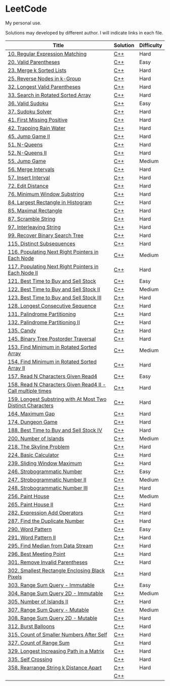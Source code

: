 # LeetCode

My personal use.

Solutions may developed by different author. I will indicate links in each file.


| Title | Solution | Difficulty |
| ----- | -------- | ---------- |
| [10. Regular Expression Matching](https://leetcode.com/problems/regular-expression-matching/) | [C++](./C++/RegularExpressionMatching.cpp)| Hard |
| [20. Valid Parentheses](https://leetcode.com/problems/valid-parentheses/) | [C++](./C++/ValidParentheses.cpp)| Easy |
| [23. Merge k Sorted Lists](https://leetcode.com/problems/merge-k-sorted-lists/) | [C++](./C++/MergeKSortedLists.cpp)| Hard |
| [25. Reverse Nodes in k-Group](https://leetcode.com/problems/reverse-nodes-in-k-group/) | [C++](./C++/ReverseNodesInKGroup.cpp)| Hard |
| [32. Longest Valid Parentheses](https://leetcode.com/problems/longest-valid-parentheses/) | [C++](./C++/LongestValidParentheses.cpp)| Hard |
| [33. Search in Rotated Sorted Array](https://leetcode.com/problems/search-in-rotated-sorted-array/) | [C++](./C++/SearchInRotatedSortedArray.cpp)| Hard |
| [36. Valid Sudoku](https://leetcode.com/problems/valid-sudoku/) | [C++](./C++/ValidSudoku.cpp)| Easy |
| [37. Sudoku Solver](https://leetcode.com/problems/sudoku-solver/) | [C++](./C++/SudokuSolver.cpp)| Hard |
| [41. First Missing Positive](https://leetcode.com/problems/first-missing-positive/) | [C++](./C++/FirstMissingPositive.cpp)| Hard |
| [42. Trapping Rain Water](https://leetcode.com/problems/trapping-rain-water/) | [C++](./C++/TrappingRainWater.cpp)| Hard |
| [45. Jump Game II](https://leetcode.com/problems/jump-game-ii/) | [C++](./C++/JumpGame-II.cpp)| Hard |
| [51. N-Queens](https://leetcode.com/problems/n-queens/) | [C++](./C++/N-Queens.cpp)| Hard |
| [52. N-Queens II](https://leetcode.com/problems/n-queens-ii/) | [C++](./C++/N-Queens-II.cpp)| Hard |
| [55. Jump Game](https://leetcode.com/problems/jump-game/) | [C++](./C++/JumpGame.cpp)| Medium |
| [56. Merge Intervals](https://leetcode.com/problems/merge-intervals/) | [C++](./C++/MergeIntervals.cpp)| Hard |
| [57. Insert Interval](https://leetcode.com/problems/insert-interval/) | [C++](./C++/InsertInterval.cpp)| Hard |
| [72. Edit Distance](https://leetcode.com/problems/edit-distance/) | [C++](./C++/EditDistance.cpp)| Hard |
| [76. Minimum Window Substring](https://leetcode.com/problems/minimum-window-substring/) | [C++](./C++/MinimumWindowSubstring.cpp)| Hard |
| [84. Largest Rectangle in Histogram](https://leetcode.com/problems/largest-rectangle-in-histogram/) | [C++](./C++/LargestRectangleInHistogram.cpp)| Hard |
| [85. Maximal Rectangle](https://leetcode.com/problems/maximal-rectangle/) | [C++](./C++/MaximalRectangle.cpp)| Hard |
| [87. Scramble String](https://leetcode.com/problems/scramble-string/) | [C++](./C++/ScrambleString.cpp)| Hard |
| [97. Interleaving String](https://leetcode.com/problems/interleaving-string/) | [C++](./C++/InterleavingString.cpp)| Hard |
| [99. Recover Binary Search Tree](https://leetcode.com/problems/recover-binary-search-tree/) | [C++](./C++/RecoverBinarySearchTree.cpp)| Hard |
| [115. Distinct Subsequences](https://leetcode.com/problems/distinct-subsequences/) | [C++](./C++/DistinctSubsequences.cpp)| Hard |
| [116. Populating Next Right Pointers in Each Node](https://leetcode.com/problems/populating-next-right-pointers-in-each-node/) | [C++](./C++/PopulatingNextRightPointersInEachNode.cpp)| Medium |
| [117. Populating Next Right Pointers in Each Node II](https://leetcode.com/problems/populating-next-right-pointers-in-each-node-ii/) | [C++](./C++/PopulatingNextRightPointersInEachNode-II.cpp)| Hard |
| [121. Best Time to Buy and Sell Stock](https://leetcode.com/problems/best-time-to-buy-and-sell-stock/) | [C++](./C++/BestTimeToBuyAndSellStock.cpp)| Easy |
| [122. Best Time to Buy and Sell Stock II](https://leetcode.com/problems/best-time-to-buy-and-sell-stock-ii/) | [C++](./C++/BestTimeToBuyAndSellStock-II.cpp)| Medium |
| [123. Best Time to Buy and Sell Stock III](https://leetcode.com/problems/best-time-to-buy-and-sell-stock-iii/) | [C++](./C++/BestTimeToBuyAndSellStock-III.cpp)| Hard |
| [128. Longest Consecutive Sequence](https://leetcode.com/problems/longest-consecutive-sequence/) | [C++](./C++/LongestConsecutiveSequence.cpp)| Hard |
| [131. Palindrome Partitioning](https://leetcode.com/problems/palindrome-partitioning/) | [C++](./C++/PalindromePartitioning.cpp)| Hard |
| [132. Palindrome Partitioning II](https://leetcode.com/problems/palindrome-partitioning-ii/) | [C++](./C++/PalindromePartitioning-II.cpp)| Hard |
| [135. Candy](https://leetcode.com/problems/candy/) | [C++](./C++/Candy.cpp)| Hard |
| [145. Binary Tree Postorder Traversal](https://leetcode.com/problems/binary-tree-postorder-traversal/) | [C++](./C++/BinaryTreePostorderTraversal.cpp)| Hard |
| [153. Find Minimum in Rotated Sorted Array](https://leetcode.com/problems/find-minimum-in-rotated-sorted-array/) | [C++](./C++/FindMinimumInRotatedSortedArray.cpp)| Medium |
| [154. Find Minimum in Rotated Sorted Array II](https://leetcode.com/problems/find-minimum-in-rotated-sorted-array-ii/) | [C++](./C++/FindMinimumInRotatedSortedArray-II.cpp)| Hard |
| [157. Read N Characters Given Read4](https://leetcode.com/problems/read-n-characters-given-read4/) | [C++](./C++/ReadNCharactersGivenRead4.cpp)| Easy |
| [158. Read N Characters Given Read4 II - Call multiple times](https://leetcode.com/problems/read-n-characters-given-read4-ii-call-multiple-times/) | [C++](./C++/ReadNCharactersGivenRead4-II-CallMultipleTimes.cpp)| Hard |
| [159. Longest Substring with At Most Two Distinct Characters](https://leetcode.com/problems/longest-substring-with-at-most-two-distinct-characters/) | [C++](./C++/LongestSubstringWithAtMostTwoDistinctCharacters.cpp)| Hard |
| [164. Maximum Gap](https://leetcode.com/problems/maximum-gap/) | [C++](./C++/MaximumGap.cpp)| Hard |
| [174. Dungeon Game](https://leetcode.com/problems/dungeon-game/) | [C++](./C++/DungeonGame.cpp)| Hard |
| [188. Best Time to Buy and Sell Stock IV](https://leetcode.com/problems/best-time-to-buy-and-sell-stock-iv/) | [C++](./C++/BestTimeToBuyAndSellStock-IV.cpp)| Hard |
| [200. Number of Islands](https://leetcode.com/problems/number-of-islands/) | [C++](./C++/NumberOfIslands.cpp)| Medium |
| [218. The Skyline Problem](https://leetcode.com/problems/the-skyline-problem/) | [C++](./C++/TheSkylineProblem.cpp)| Hard |
| [224. Basic Calculator](https://leetcode.com/problems/basic-calculator/) | [C++](./C++/BasicCalculator.cpp)| Hard |
| [239. Sliding Window Maximum](https://leetcode.com/problems/sliding-window-maximum/) | [C++](./C++/SlidingWindowMaximum.cpp)| Hard |
| [246. Strobogrammatic Number](https://leetcode.com/problems/strobogrammatic-number/) | [C++](./C++/StrobogrammaticNumber.cpp)| Easy |
| [247. Strobogrammatic Number II](https://leetcode.com/problems/strobogrammatic-number-ii/) | [C++](./C++/StrobogrammaticNumber-II.cpp)| Medium |
| [248. Strobogrammatic Number III](https://leetcode.com/problems/strobogrammatic-number-iii/) | [C++](./C++/StrobogrammaticNumber-III.cpp)| Hard |
| [256. Paint House](https://leetcode.com/problems/paint-house/) | [C++](./C++/PaintHouse.cpp)| Medium |
| [265. Paint House II](https://leetcode.com/problems/paint-house-ii/) | [C++](./C++/PaintHouse-II.cpp)| Hard |
| [282. Expression Add Operators](https://leetcode.com/problems/expression-add-operators/) | [C++](./C++/ExpressionAddOperators.cpp)| Hard |
| [287. Find the Duplicate Number](https://leetcode.com/problems/find-the-duplicate-number/) | [C++](./C++/FindTheDuplicateNumber.cpp)| Hard |
| [290. Word Pattern](https://leetcode.com/problems/word-pattern/) | [C++](./C++/WordPattern.cpp)| Easy |
| [291. Word Pattern II](https://leetcode.com/problems/word-pattern-ii/) | [C++](./C++/WordPattern-II.cpp)| Hard |
| [295. Find Median from Data Stream](https://leetcode.com/problems/find-median-from-data-stream/) | [C++](./C++/FindMedianFromDataStream.cpp)| Hard |
| [296. Best Meeting Point](https://leetcode.com/problems/best-meeting-point/) | [C++](./C++/BestMeetingPoint.cpp)| Hard |
| [301. Remove Invalid Parentheses](https://leetcode.com/problems/remove-invalid-parentheses/) | [C++](./C++/RemoveInvalidParentheses.cpp)| Hard |
| [302. Smallest Rectangle Enclosing Black Pixels](https://leetcode.com/problems/smallest-rectangle-enclosing-black-pixels/) | [C++](./C++/SmallestRectangleEnclosingBlackPixels.cpp)| Hard |
| [303. Range Sum Query - Immutable](https://leetcode.com/problems/range-sum-query-immutable/) | [C++](./C++/RangeSumQuery-Immutable.cpp)| Easy |
| [304. Range Sum Query 2D - Immutable](https://leetcode.com/problems/range-sum-query-2d-immutable/) | [C++](./C++/RangeSumQuery2D-Immutable.cpp)| Medium |
| [305. Number of Islands II](https://leetcode.com/problems/number-of-islands-ii/) | [C++](./C++/NumberOfIslands-II.cpp)| Hard |
| [307. Range Sum Query - Mutable](https://leetcode.com/problems/range-sum-query-mutable/) | [C++](./C++/RangeSumQuery-Mutable.cpp)| Medium |
| [308. Range Sum Query 2D - Mutable](https://leetcode.com/problems/range-sum-query-2d-mutable/) | [C++](./C++/RangeSumQuery2D-Mutable.cpp)| Hard |
| [312. Burst Balloons](https://leetcode.com/problems/burst-balloons/) | [C++](./C++/BurstBalloons.cpp)| Hard |
| [315. Count of Smaller Numbers After Self](https://leetcode.com/problems/count-of-smaller-numbers-after-self/) | [C++](./C++/CountOfSmallerNumbersAfterSelf.cpp)| Hard |
| [327. Count of Range Sum](https://leetcode.com/problems/count-of-range-sum/) | [C++](./C++/CountOfRangeSum.cpp)| Hard |
| [329. Longest Increasing Path in a Matrix](https://leetcode.com/problems/longest-increasing-path-in-a-matrix/) | [C++](./C++/LongestIncreasingPathInAMatrix.cpp)| Hard |
| [335. Self Crossing](https://leetcode.com/problems/self-crossing/) | [C++](./C++/SelfCrossing.cpp)| Hard |
| [358. Rearrange String k Distance Apart](https://leetcode.com/problems/rearrange-string-k-distance-apart/) | [C++](./C++/RearrangeStringKDistanceApart.cpp)| Hard |
| []() | [C++](./C++/.cpp)|  |



